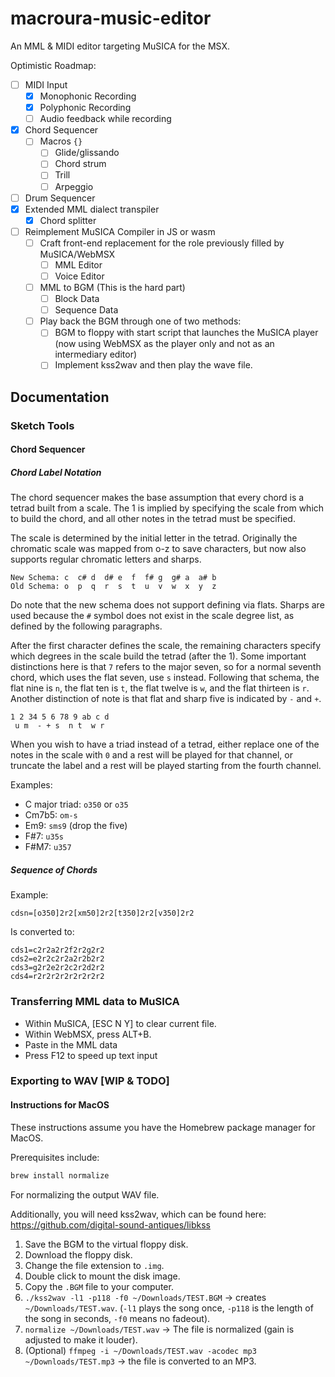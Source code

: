 # macroura-music-editor
An MML &amp; MIDI editor targeting MuSICA for the MSX.

Optimistic Roadmap:
* [ ] MIDI Input
  * [x] Monophonic Recording
  * [x] Polyphonic Recording
  * [ ] Audio feedback while recording
* [x] Chord Sequencer
  * [ ] Macros `{}`
    * [ ] Glide/glissando
	 * [ ] Chord strum
	 * [ ] Trill
	 * [ ] Arpeggio
* [ ] Drum Sequencer
* [x] Extended MML dialect transpiler
  * [x] Chord splitter
* [ ] Reimplement MuSICA Compiler in JS or wasm
  * [ ] Craft front-end replacement for the role previously filled by MuSICA/WebMSX
    * [ ] MML Editor
    * [ ] Voice Editor
  * [ ] MML to BGM (This is the hard part)
    * [ ] Block Data
    * [ ] Sequence Data
  * [ ] Play back the BGM through one of two methods:
    * [ ] BGM to floppy with start script that launches the MuSICA player (now using WebMSX as the player only and not as an intermediary editor)
    * [ ] Implement kss2wav and then play the wave file.

## Documentation

### Sketch Tools

#### Chord Sequencer

##### Chord Label Notation

The chord sequencer makes the base assumption that every chord is a tetrad built from a scale.  The 1 is implied by specifying the scale from which to build the chord, and all other notes in the tetrad must be specified.

The scale is determined by the initial letter in the tetrad.  Originally the chromatic scale was mapped from o-z to save characters, but now also supports regular chromatic letters and sharps.

```
New Schema: c  c# d  d# e  f  f# g  g# a  a# b
Old Schema: o  p  q  r  s  t  u  v  w  x  y  z

```
Do note that the new schema does not support defining via flats.  Sharps are used because the `#` symbol does not exist in the scale degree list, as defined by the following paragraphs.

After the first character defines the scale, the remaining characters specify which degrees in the scale build the tetrad (after the 1).  Some important distinctions here is that `7` refers to the major seven, so for a normal seventh chord, which uses the flat seven, use `s` instead.  Following that schema, the flat nine is `n`, the flat ten is `t`, the flat twelve is `w`, and the flat thirteen is `r`.  Another distinction of note is that flat and sharp five is indicated by `-` and `+`.
```
1 2 34 5 6 78 9 ab c d
 u m  - + s  n t  w r
```
When you wish to have a triad instead of a tetrad, either replace one of the notes in the scale with `0` and a rest will be played for that channel, or truncate the label and a rest will be played starting from the fourth channel.

Examples:
* C major triad: `o350` or `o35`
* Cm7b5: `om-s`
* Em9: `sms9` (drop the five)
* F#7: `u35s`
* F#M7: `u357`

##### Sequence of Chords

Example:
```
cdsn=[o350]2r2[xm50]2r2[t350]2r2[v350]2r2
```
Is converted to:
```
cds1=c2r2a2r2f2r2g2r2
cds2=e2r2c2r2a2r2b2r2
cds3=g2r2e2r2c2r2d2r2
cds4=r2r2r2r2r2r2r2r2
```

### Transferring MML data to MuSICA

* Within MuSICA, [ESC N Y] to clear current file.
* Within WebMSX, press ALT+B.
* Paste in the MML data
* Press F12 to speed up text input

### Exporting to WAV [WIP & TODO]

#### Instructions for MacOS

These instructions assume you have the Homebrew package manager for MacOS.

Prerequisites include:
```bash
brew install normalize
```
For normalizing the output WAV file.

Additionally, you will need kss2wav, which can be found here: https://github.com/digital-sound-antiques/libkss

1. Save the BGM to the virtual floppy disk.
2. Download the floppy disk.
3. Change the file extension to `.img`.
4. Double click to mount the disk image.
5. Copy the `.BGM` file to your computer.
6. `./kss2wav -l1 -p118 -f0 ~/Downloads/TEST.BGM` -> creates `~/Downloads/TEST.wav`. (`-l1` plays the song once, `-p118` is the length of the song in seconds, `-f0` means no fadeout).
7. `normalize ~/Downloads/TEST.wav` -> The file is normalized (gain is adjusted to make it louder).
8. (Optional) `ffmpeg -i ~/Downloads/TEST.wav -acodec mp3 ~/Downloads/TEST.mp3` -> the file is converted to an MP3.
